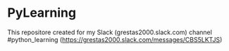 # PyLearning
This repositore created for my Slack (grestas2000.slack.com) channel #python_learning (https://grestas2000.slack.com/messages/CBS5LKTJS)
